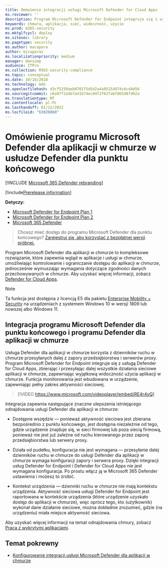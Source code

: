 ```yaml
---
title: Omówienie integracji usługi Microsoft Defender for Cloud Apps
ms.reviewer: ''
description: Program Microsoft Defender for Endpoint integruje się z usługą Defender for Cloud Apps, przesyłając dalej wszystkie działania sieciowe aplikacji w chmurze.
keywords: chmura, aplikacja, sieć, widoczność, użycie
ms.prod: m365-security
ms.mktglfcycl: deploy
ms.sitesec: library
ms.pagetype: security
ms.author: macapara
author: mjcaparas
ms.localizationpriority: medium
manager: dansimp
audience: ITPro
ms.collection: M365-security-compliance
ms.topic: conceptual
ms.date: 10/18/2018
ms.technology: mde
ms.openlocfilehash: d3cf5259aeb070175d5d2a4a95154974c6cd4d56
ms.sourcegitcommit: c6a97f2a5b7a41b74ec84f2f62fabfd65d8fd92a
ms.translationtype: MT
ms.contentlocale: pl-PL
ms.lasthandoff: 01/12/2022
ms.locfileid: "63020860"
---
```

# <a name="microsoft-defender-for-cloud-apps-in-defender-for-endpoint-overview"></a>Omówienie programu Microsoft Defender dla aplikacji w chmurze w usłudze Defender dla punktu końcowego

[!INCLUDE [Microsoft 365 Defender rebranding](../../includes/microsoft-defender.md)]

[!include[Prerelease information](../../includes/prerelease.md)]

**Dotyczy:**
- [Microsoft Defender for Endpoint Plan 1](https://go.microsoft.com/fwlink/p/?linkid=2154037)
- [Microsoft Defender for Endpoint Plan 2](https://go.microsoft.com/fwlink/p/?linkid=2154037)
- [Microsoft 365 Defender](https://go.microsoft.com/fwlink/?linkid=2118804)


> Chcesz mieć dostęp do programu Microsoft Defender dla punktu końcowego? [Zarejestruj się, aby korzystać z bezpłatnej wersji próbnej.](https://signup.microsoft.com/create-account/signup?products=7f379fee-c4f9-4278-b0a1-e4c8c2fcdf7e&ru=https://aka.ms/MDEp2OpenTrial?ocid=docs-wdatp-exposedapis-abovefoldlink)

Program Microsoft Defender dla aplikacji w chmurze to kompleksowe rozwiązanie, które zapewnia wgląd w aplikacje i usługi w chmurze, umożliwiając kontrolowanie i ograniczanie dostępu do aplikacji w chmurze, jednocześnie wymuszając wymagania dotyczące zgodności danych przechowywanych w chmurze. Aby uzyskać więcej informacji, zobacz [Defender for Cloud Apps](/cloud-app-security/what-is-cloud-app-security).

> [!NOTE]
> Ta funkcja jest dostępna z licencją E5 dla pakietu [Enterprise Mobility + Security](https://www.microsoft.com/cloud-platform/enterprise-mobility-security) na urządzeniach z systemem Windows 10 w wersji 1809 lub nowszej albo Windows 11.

## <a name="microsoft-defender-for-endpoint-and-defender-for-cloud-apps-integration"></a>Integracja programu Microsoft Defender dla punktu końcowego i programu Defender dla aplikacji w chmurze

Usługa Defender dla aplikacji w chmurze korzysta z dzienników ruchu w chmurze przesyłanych dalej z zapory przedsiębiorstwa i serwerów proxy. Program Microsoft Defender for Endpoint integruje się z usługą Defender for Cloud Apps, zbierając i przesyłając dalej wszystkie działania sieciowe aplikacji w chmurze, zapewniając wyjątkową widoczność użycia aplikacji w chmurze. Funkcja monitorowania jest wbudowana w urządzenie, zapewniając pełny zakres aktywności sieciowej.

> [!VIDEO https://www.microsoft.com/videoplayer/embed/RE4r4yQ]

Integracja zapewnia następujące znaczne ulepszenia istniejącego odnajdowania usługi Defender dla aplikacji w chmurze:

- Dostępne wszędzie — ponieważ aktywność sieciowa jest zbierana bezpośrednio z punktu końcowego, jest dostępna niezależnie od tego, gdzie urządzenie znajduje się, w sieci firmowej lub poza siecią firmową, ponieważ nie jest już zależne od ruchu kierowanego przez zaporę przedsiębiorstwa lub serwery proxy.

- Działa od  pudełku, konfiguracja nie jest wymagana — przesyłanie dalej dzienników ruchu w chmurze do usługi Defender dla aplikacji w chmurze wymaga konfiguracji zapory i serwera proxy. Dzięki integracji usług Defender for Endpoint i Defender for Cloud Apps nie jest wymagana konfiguracja. Po prostu włącz ją w Microsoft 365 Defender ustawienia i możesz to zrobić.

- Kontekst urządzenia — dzienniki ruchu w chmurze nie mają kontekstu urządzenia. Aktywność sieciowa usługi Defender for Endpoint jest raportowana w kontekście urządzenia (które urządzenie uzyskało dostęp do aplikacji w chmurze), więc oprócz tego, kto (użytkownik) wykonał dane działanie sieciowe, można dokładnie zrozumieć, gdzie (na urządzeniu) miała miejsce aktywność sieciowa.

Aby uzyskać więcej informacji na temat odnajdowania chmury, zobacz [Praca z wykrytymi aplikacjami](/cloud-app-security/discovered-apps).

## <a name="related-topic"></a>Temat pokrewny

- [Konfigurowanie integracji usługi Microsoft Defender dla aplikacji w chmurze](microsoft-cloud-app-security-config.md)
